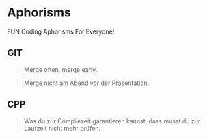 # Aphorisms
FUN Coding Aphorisms For Everyone!

## GIT

> Merge often, merge early. 

> Merge nicht am Abend vor der Präsentation.

## CPP

> Was du zur Compilezeit garantieren kannst, dass musst du zur Laufzeit nicht mehr prüfen.

